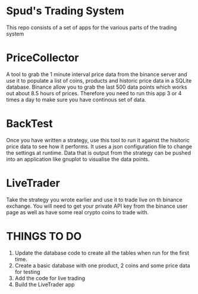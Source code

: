 # Spud's Trading System

This repo consists of a set of apps for the various parts of the trading system

# PriceCollector
A tool to grab the 1 minute interval price data from the binance server and use it to populate a list of coins, products and historic price data in a SQLite database. Binance allow you to grab the last 500 data points which works out about 8.5 hours of prices. Therefore you need to run this app 3 or 4 times a day to make sure you have continous set of data.

# BackTest
Once you have written a strategy, use this tool to run it against the hisitoric price data to see how it performs. It uses a json configuration file to change the settings at runtime. Data that is output from the strategy can be pushed into an application like gnuplot to visualise the data points.

# LiveTrader
Take the strategy you wrote earlier and use it to trade live on th binance exchange. You will need to get your private API key from the binance user page as well as have some real crypto coins to trade with.


# THINGS TO DO
1. Update the database code to create all the tables when run for the first time.
2. Create a basic database with one product, 2 coins and some price data for testing
3. Add the code for live trading
4. Build the LiveTrader app

